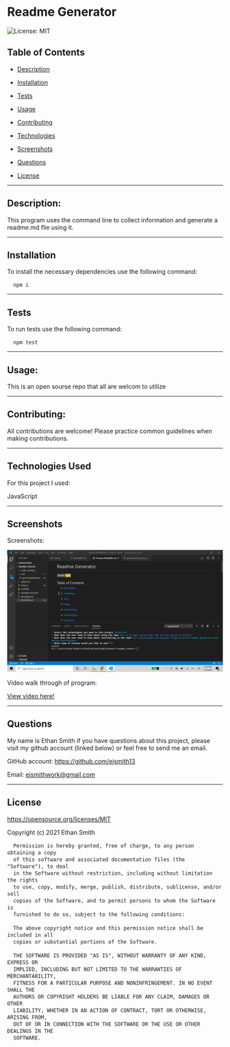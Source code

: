 # Readme Generator

  ![License: MIT](https://img.shields.io/badge/License-MIT-yellow.svg)

  ## Table of Contents

  * [Description](#description)

  * [Installation](#installation)

  * [Tests](#tests)

  * [Usage](#usage)
  * [Contributing](#contributing)

  * [Technologies](#technologies)
  * [Screenshots](#screenshots)

  * [Questions](#questions)

  * [License](#license)

  
--------------------------------------

  ## Description:


  This program uses the command line to collect information and generate a readme.md flie using it. 


  
--------------------------------------

  ## Installation

  To install the necessary dependencies use the following command:
  
      npm i
  
  
--------------------------------------

  ## Tests

  To run tests use the following command:
  
      npm test
  
  
--------------------------------------

  ## Usage:


  This is an open sourse repo that all are welcom to utilize


  
--------------------------------------

  ## Contributing:


  All contributions are welcome! Please practice common guidelines when making contributions.


  
--------------------------------------

 
  ## Technologies Used
  For this project I used:


   JavaScript

  
  
--------------------------------------
  
  
  ## Screenshots
  Screenshots:

  ![readme_screenshot](assets/images/screenshot_readme.png)

  Video walk through of program:

  [View video here!](https://drive.google.com/file/d/1l7GNzrny_UWR_kS_tq2ot5eWzyV3M87A/view)

  
  
--------------------------------------

  ## Questions

  My name is Ethan Smith if you have questions about this project, please visit my github account (linked below) or feel free to send me an email.

  GitHub account: https://github.com/ejsmith13

  Email: ejsmithwork@gmail.com

  
--------------------------------------

  ## License

  https://opensource.org/licenses/MIT

  Copyright (c) 2021 Ethan Smith

      Permission is hereby granted, free of charge, to any person obtaining a copy
      of this software and associated documentation files (the "Software"), to deal
      in the Software without restriction, including without limitation the rights
      to use, copy, modify, merge, publish, distribute, sublicense, and/or sell
      copies of the Software, and to permit persons to whom the Software is
      furnished to do so, subject to the following conditions:
      
      The above copyright notice and this permission notice shall be included in all
      copies or substantial portions of the Software.
      
      THE SOFTWARE IS PROVIDED "AS IS", WITHOUT WARRANTY OF ANY KIND, EXPRESS OR
      IMPLIED, INCLUDING BUT NOT LIMITED TO THE WARRANTIES OF MERCHANTABILITY,
      FITNESS FOR A PARTICULAR PURPOSE AND NONINFRINGEMENT. IN NO EVENT SHALL THE
      AUTHORS OR COPYRIGHT HOLDERS BE LIABLE FOR ANY CLAIM, DAMAGES OR OTHER
      LIABILITY, WHETHER IN AN ACTION OF CONTRACT, TORT OR OTHERWISE, ARISING FROM,
      OUT OF OR IN CONNECTION WITH THE SOFTWARE OR THE USE OR OTHER DEALINGS IN THE
      SOFTWARE.